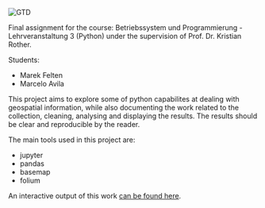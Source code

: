 ![GTD](https://github.com/mr-avila/global-terrorism-data/blob/master/map_all.png)


Final assignment for the course: Betriebssystem und Programmierung - Lehrveranstaltung 3 (Python) under the supervision of Prof. Dr. Kristian Rother.

Students:
- Marek Felten
- Marcelo Avila

This project aims to explore some of python capabilites at dealing with geospatial information, while also documenting the work related to the collection, cleaning, analysing and displaying the results. The results should be clear and reproducible by the reader.

The main tools used in this project are: 
- jupyter
- pandas
- basemap
- folium

An interactive output of this work [can be found here](https://avila.github.io/py/map_europe.html).
